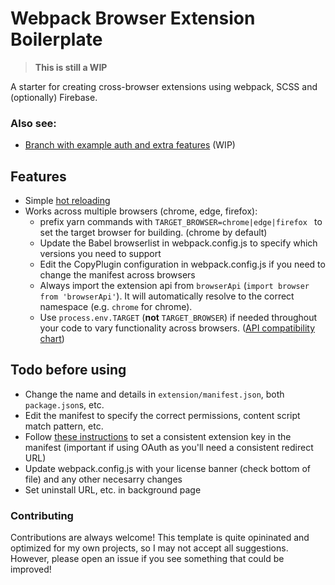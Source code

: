 # Webpack Browser Extension Boilerplate

> **This is still a WIP**

A starter for creating cross-browser extensions using webpack, SCSS and (optionally) Firebase.

### Also see: 
 + [Branch with example auth and extra features](/tree/auth) (WIP)

## Features 
 + Simple [hot reloading](https://github.com/xpl/crx-hotreload)
 + Works across multiple browsers (chrome, edge, firefox):
   + prefix yarn commands with `TARGET_BROWSER=chrome|edge|firefox ` to set the target browser for building. (chrome by default)
   + Update the Babel browserlist in webpack.config.js to specify which versions you need to support
   + Edit the CopyPlugin configuration in webpack.config.js if you need to change the manifest across browsers
   + Always import the extension api from `browserApi` (`import browser from 'browserApi'`). It will automatically resolve to the correct namespace (e.g. `chrome` for chrome).
   + Use `process.env.TARGET` (**not** `TARGET_BROWSER`) if needed throughout your code to vary functionality across browsers. ([API compatibility chart](https://developer.mozilla.org/en-US/docs/Mozilla/Add-ons/WebExtensions/Browser_support_for_JavaScript_APIs))


## Todo before using
 + Change the name and details in `extension/manifest.json`, both `package.json`s, etc.
 + Edit the manifest to specify the correct permissions, content script match pattern, etc.
 + Follow [these instructions](https://developer.chrome.com/docs/apps/app_identity/#copy_key) to set a consistent extension key in the manifest (important if using OAuth as you'll need a consistent redirect URL)
 + Update webpack.config.js with your license banner (check bottom of file) and any other necesarry changes
 + Set uninstall URL, etc. in background page


### Contributing

Contributions are always welcome! This template is quite opininated and optimized for my own projects, so I may not accept all suggestions. However, please open an issue if you see something that could be improved!